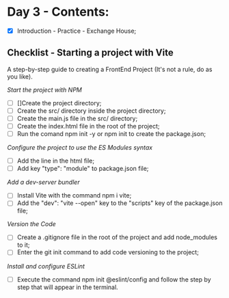 # Day 3 - Contents: 

- [x] Introduction - Practice - Exchange House; 

## Checklist - Starting a project with Vite

A step-by-step guide to creating a FrontEnd Project (It's not a rule, do as you like).

*Start the project with NPM*
- [ ] []Create the project directory; 
- [ ] Create the src/ directory inside the project directory; 
- [ ] Create the main.js file in the src/ directory; 
- [ ] Create the index.html file in the root of the project; 
- [ ] Run the comand npm init -y or npm init to create the package.json; 

*Configure the project to use the ES Modules syntax*
- [ ] Add the line <script type="module" src="./src/main.js"></script> in the html file; 
- [ ] Add key "type": "module" to package.json file; 

*Add a dev-server bundler*
- [ ] Install Vite with the command npm i vite; 
- [ ] Add the "dev": "vite --open" key to the "scripts" key of the package.json file; 

*Version the Code*
- [ ] Create a .gitignore file in the root of the project and add node_modules to it; 
- [ ] Enter the git init command to add code versioning to the project; 

*Install and configure ESLint*
- [ ] Execute the command npm init @eslint/config and follow the step by step that will appear in the terminal. 
